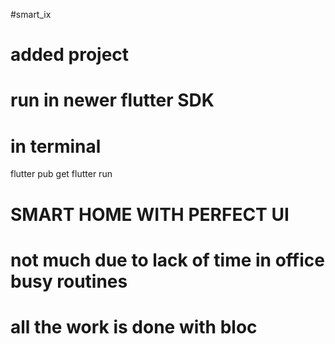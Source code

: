 
#smart_ix

# added project 
# run in newer flutter SDK

# in terminal
flutter pub get 
flutter run

# SMART HOME WITH PERFECT UI

# not much due to lack of time in office busy routines 

# all the work is done with bloc